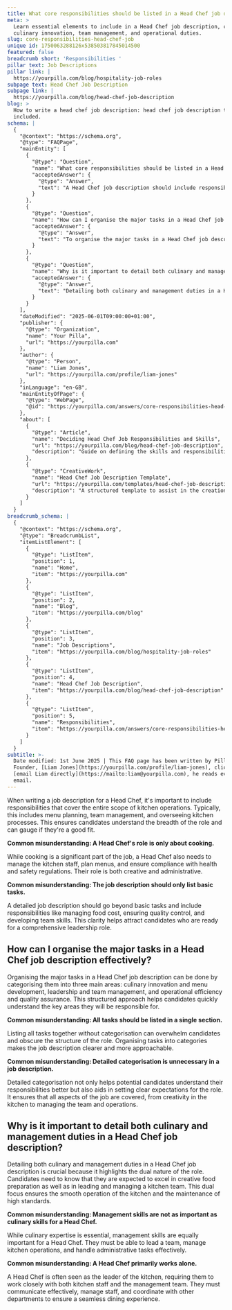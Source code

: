 ```yaml
---
title: What core responsibilities should be listed in a Head Chef job description?
meta: >
  Learn essential elements to include in a Head Chef job description, covering
  culinary innovation, team management, and operational duties.
slug: core-responsibilities-head-chef-job
unique id: 1750063288126x538503817845014500
featured: false
breadcrumb short: 'Responsibilities '
pillar text: Job Descriptions
pillar link: |
  https://yourpilla.com/blog/hospitality-job-roles
subpage text: Head Chef Job Description
subpage link: |
  https://yourpilla.com/blog/head-chef-job-description
blog: >
  How to write a head chef job description: head chef job description template
  included.
schema: |
  {
    "@context": "https://schema.org",
    "@type": "FAQPage",
    "mainEntity": [
      {
        "@type": "Question",
        "name": "What core responsibilities should be listed in a Head Chef job description?",
        "acceptedAnswer": {
          "@type": "Answer",
          "text": "A Head Chef job description should include responsibilities that cover all aspects of kitchen operations. This encompasses menu planning, team management, overseeing kitchen processes, managing food cost, ensuring quality control, and developing team skills. This comprehensive listing ensures candidates understand the full scope of the role and assess if they are a good fit."
        }
      },
      {
        "@type": "Question",
        "name": "How can I organise the major tasks in a Head Chef job description effectively?",
        "acceptedAnswer": {
          "@type": "Answer",
          "text": "To organise the major tasks in a Head Chef job description effectively, categorise them into three main areas: culinary innovation and menu development, leadership and team management, and operational efficiency and quality assurance. This structured approach helps in clarity and allows candidates to quickly grasp the key responsibilities."
        }
      },
      {
        "@type": "Question",
        "name": "Why is it important to detail both culinary and management duties in a Head Chef job description?",
        "acceptedAnswer": {
          "@type": "Answer",
          "text": "Detailing both culinary and management duties in a Head Chef job description is essential as it highlights the dual focus of the role. Candidates are informed that they need to excel in both creative food preparation and leading a kitchen team. This ensures effective leadership and maintenance of high operational standards in the kitchen."
        }
      }
    ],
    "dateModified": "2025-06-01T09:00:00+01:00",
    "publisher": {
      "@type": "Organization",
      "name": "Your Pilla",
      "url": "https://yourpilla.com"
    },
    "author": {
      "@type": "Person",
      "name": "Liam Jones",
      "url": "https://yourpilla.com/profile/liam-jones"
    },
    "inLanguage": "en-GB",
    "mainEntityOfPage": {
      "@type": "WebPage",
      "@id": "https://yourpilla.com/answers/core-responsibilities-head-chef-job"
    },
    "about": [
      {
        "@type": "Article",
        "name": "Deciding Head Chef Job Responsibilities and Skills",
        "url": "https://yourpilla.com/blog/head-chef-job-description",
        "description": "Guide on defining the skills and responsibilities necessary for a Head Chef, helping employers craft comprehensive job descriptions."
      },
      {
        "@type": "CreativeWork",
        "name": "Head Chef Job Description Template",
        "url": "https://yourpilla.com/templates/head-chef-job-description",
        "description": "A structured template to assist in the creation of detailed and effective job descriptions for Head Chef positions."
      }
    ]
  }
breadcrumb_schema: |
  {
    "@context": "https://schema.org",
    "@type": "BreadcrumbList",
    "itemListElement": [
      {
        "@type": "ListItem",
        "position": 1,
        "name": "Home",
        "item": "https://yourpilla.com"
      },
      {
        "@type": "ListItem",
        "position": 2,
        "name": "Blog",
        "item": "https://yourpilla.com/blog"
      },
      {
        "@type": "ListItem",
        "position": 3,
        "name": "Job Descriptions",
        "item": "https://yourpilla.com/blog/hospitality-job-roles"
      },
      {
        "@type": "ListItem",
        "position": 4,
        "name": "Head Chef Job Description",
        "item": "https://yourpilla.com/blog/head-chef-job-description"
      },
      {
        "@type": "ListItem",
        "position": 5,
        "name": "Responsibilities",
        "item": "https://yourpilla.com/answers/core-responsibilities-head-chef-job"
      }
    ]
  }
subtitle: >-
  Date modified: 1st June 2025 | This FAQ page has been written by Pilla
  Founder, [Liam Jones](https://yourpilla.com/profile/liam-jones), click to
  [email Liam directly](https://mailto:liam@yourpilla.com), he reads every
  email.
---
```

When writing a job description for a Head Chef, it's important to include responsibilities that cover the entire scope of kitchen operations. Typically, this includes menu planning, team management, and overseeing kitchen processes. This ensures candidates understand the breadth of the role and can gauge if they're a good fit.

**Common misunderstanding: A Head Chef's role is only about cooking.**

While cooking is a significant part of the job, a Head Chef also needs to manage the kitchen staff, plan menus, and ensure compliance with health and safety regulations. Their role is both creative and administrative.

**Common misunderstanding: The job description should only list basic tasks.**

A detailed job description should go beyond basic tasks and include responsibilities like managing food cost, ensuring quality control, and developing team skills. This clarity helps attract candidates who are ready for a comprehensive leadership role.

## How can I organise the major tasks in a Head Chef job description effectively?

Organising the major tasks in a Head Chef job description can be done by categorising them into three main areas: culinary innovation and menu development, leadership and team management, and operational efficiency and quality assurance. This structured approach helps candidates quickly understand the key areas they will be responsible for.

**Common misunderstanding: All tasks should be listed in a single section.**

Listing all tasks together without categorisation can overwhelm candidates and obscure the structure of the role. Organising tasks into categories makes the job description clearer and more approachable.

**Common misunderstanding: Detailed categorisation is unnecessary in a job description.**

Detailed categorisation not only helps potential candidates understand their responsibilities better but also aids in setting clear expectations for the role. It ensures that all aspects of the job are covered, from creativity in the kitchen to managing the team and operations.

## Why is it important to detail both culinary and management duties in a Head Chef job description?

Detailing both culinary and management duties in a Head Chef job description is crucial because it highlights the dual nature of the role. Candidates need to know that they are expected to excel in creative food preparation as well as in leading and managing a kitchen team. This dual focus ensures the smooth operation of the kitchen and the maintenance of high standards.

**Common misunderstanding: Management skills are not as important as culinary skills for a Head Chef.**

While culinary expertise is essential, management skills are equally important for a Head Chef. They must be able to lead a team, manage kitchen operations, and handle administrative tasks effectively.

**Common misunderstanding: A Head Chef primarily works alone.**

A Head Chef is often seen as the leader of the kitchen, requiring them to work closely with both kitchen staff and the management team. They must communicate effectively, manage staff, and coordinate with other departments to ensure a seamless dining experience.
